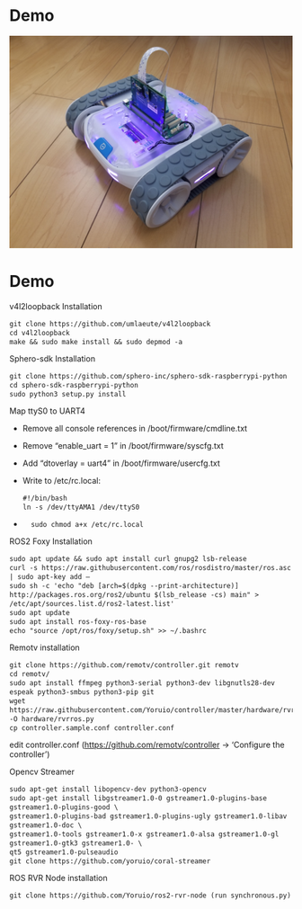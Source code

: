 # Demo

[![Gumstix Raspberry Pi CM4 Robo](cm4_robo_rvr.jpg)](https://youtu.be/AIH_TkKFwOI "Gumstix Raspberry Pi CM4 Robo")

# Demo

v4l2loopback Installation

    git clone https://github.com/umlaeute/v4l2loopback
    cd v4l2loopback
    make && sudo make install && sudo depmod -a

Sphero-sdk Installation

    git clone https://github.com/sphero-inc/sphero-sdk-raspberrypi-python
    cd sphero-sdk-raspberrypi-python
    sudo python3 setup.py install

Map ttyS0 to UART4
* Remove all console references in /boot/firmware/cmdline.txt
* Remove “enable_uart = 1” in /boot/firmware/syscfg.txt
* Add “dtoverlay = uart4” in /boot/firmware/usercfg.txt
* Write to /etc/rc.local:

    ~~~
    #!/bin/bash
    ln -s /dev/ttyAMA1 /dev/ttyS0
    ~~~

*       sudo chmod a+x /etc/rc.local

ROS2 Foxy Installation

    sudo apt update && sudo apt install curl gnupg2 lsb-release
    curl -s https://raw.githubusercontent.com/ros/rosdistro/master/ros.asc | sudo apt-key add –
    sudo sh -c 'echo "deb [arch=$(dpkg --print-architecture)] http://packages.ros.org/ros2/ubuntu $(lsb_release -cs) main" > /etc/apt/sources.list.d/ros2-latest.list'
    sudo apt update
    sudo apt install ros-foxy-ros-base
    echo "source /opt/ros/foxy/setup.sh" >> ~/.bashrc

Remotv installation

    git clone https://github.com/remotv/controller.git remotv
    cd remotv/
    sudo apt install ffmpeg python3-serial python3-dev libgnutls28-dev espeak python3-smbus python3-pip git
    wget https://raw.githubusercontent.com/Yoruio/controller/master/hardware/rvrros.py -O hardware/rvrros.py
    cp controller.sample.conf controller.conf

edit controller.conf (https://github.com/remotv/controller -> ‘Configure the controller’)

Opencv Streamer

    sudo apt-get install libopencv-dev python3-opencv
    sudo apt-get install libgstreamer1.0-0 gstreamer1.0-plugins-base gstreamer1.0-plugins-good \
    gstreamer1.0-plugins-bad gstreamer1.0-plugins-ugly gstreamer1.0-libav gstreamer1.0-doc \
    gstreamer1.0-tools gstreamer1.0-x gstreamer1.0-alsa gstreamer1.0-gl gstreamer1.0-gtk3 gstreamer1.0- \
    qt5 gstreamer1.0-pulseaudio
    git clone https://github.com/yoruio/coral-streamer

ROS RVR Node installation

    git clone https://github.com/Yoruio/ros2-rvr-node (run synchronous.py)
